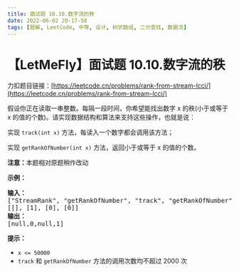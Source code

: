 ```yaml
---
title: 面试题 10.10.数字流的秩
date: 2022-06-02 20-17-58
tags: [题解, LeetCode, 中等, 设计, 树状数组, 二分查找, 数据流]
---
```


# 【LetMeFly】面试题 10.10.数字流的秩

力扣题目链接：[https://leetcode.cn/problems/rank-from-stream-lcci/](https://leetcode.cn/problems/rank-from-stream-lcci/)

<p>假设你正在读取一串整数。每隔一段时间，你希望能找出数字 x 的秩(小于或等于 x 的值的个数)。请实现数据结构和算法来支持这些操作，也就是说：</p>

<p>实现 <code>track(int x)</code>&nbsp;方法，每读入一个数字都会调用该方法；</p>

<p>实现 <code>getRankOfNumber(int x)</code> 方法，返回小于或等于 x 的值的个数。</p>

<p><strong>注意：</strong>本题相对原题稍作改动</p>

<p><strong>示例：</strong></p>

<pre>
<strong>输入：</strong>
["StreamRank", "getRankOfNumber", "track", "getRankOfNumber"]
[[], [1], [0], [0]]
<strong>输出：
</strong>[null,0,null,1]
</pre>

<p><strong>提示：</strong></p>

<ul>
	<li><code>x &lt;= 50000</code></li>
	<li><code>track</code>&nbsp;和&nbsp;<code>getRankOfNumber</code> 方法的调用次数均不超过 2000 次</li>
</ul>


    